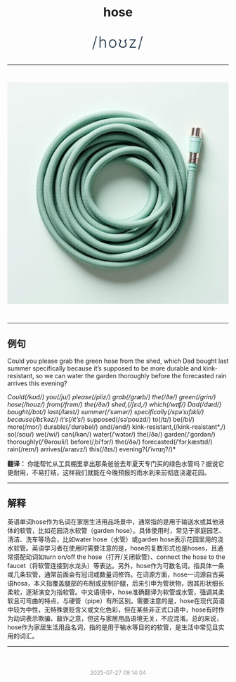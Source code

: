 <div align="center">

# hose

<div style="margin: 30px 0;">
<h1 style="font-size: 2.5em; font-weight: 300; letter-spacing: 2px; margin: 0; color: #2c3e50;">
/hoʊz/
</h1>
</div>

</div>

---

<div align="center" style="margin: 40px 0;">

![hose](images/hose.png)

</div>

---

## 例句

Could you please grab the green hose from the shed, which Dad bought last summer specifically because it’s supposed to be more durable and kink-resistant, so we can water the garden thoroughly before the forecasted rain arrives this evening?

*Could(/kʊd/) you(/ju/) please(/pliz/) grab(/græb/) the(/ðə/) green(/grin/) hose(/hoʊz/) from(/frəm/) the(/ðə/) shed,(/ʃɛd,/) which(/wɪʧ/) Dad(/dæd/) bought(/bɔt/) last(/læst/) summer(/ˈsəmər/) specifically(/spəˈsɪfɪkli/) because(/bɪˈkəz/) it’s(/it’s*/) supposed(/səˈpoʊzd/) to(/tɪ/) be(/bi/) more(/mɔr/) durable(/ˈdʊrəbəl/) and(/ənd/) kink-resistant,(/kink-resistant*,/) so(/soʊ/) we(/wi/) can(/kən/) water(/ˈwɔtər/) the(/ðə/) garden(/ˈgɑrdən/) thoroughly(/ˈθəroʊli/) before(/ˌbiˈfɔr/) the(/ðə/) forecasted(/ˈfɔrˌkæstɪd/) rain(/reɪn/) arrives(/əraɪvz/) this(/ðɪs/) evening?(/ˈivnɪŋ?/)*

**翻译：** 你能帮忙从工具棚里拿出那条爸爸去年夏天专门买的绿色水管吗？据说它更耐用，不易打结，这样我们就能在今晚预报的雨水到来前彻底浇灌花园。

---

## 解释

英语单词hose作为名词在家居生活用品场景中，通常指的是用于输送水或其他液体的软管，比如花园浇水软管（garden hose）。具体使用时，常见于家庭园艺、清洁、洗车等场合，比如water hose（水管）或garden hose表示花园里用的浇水软管。英语学习者在使用时需要注意的是，hose的复数形式也是hoses，且通常搭配动词如turn on/off the hose（打开/关闭软管）、connect the hose to the faucet（将软管连接到水龙头）等表达。另外，hose作为可数名词，指具体一条或几条软管，通常前面会有冠词或数量词修饰。在词源方面，hose一词源自古英语hosa，本义指覆盖腿部的布制或皮制护腿，后来引申为管状物，因其形状细长柔软，逐渐演变为指软管。中文语境中，hose准确翻译为软管或水管，强调其柔软且可弯曲的特点，与硬管（pipe）有所区别。需要注意的是，hose在现代英语中较为中性，无特殊褒贬含义或文化色彩，但在某些非正式口语中，hose有时作为动词表示欺骗、敲诈之意，但这与家居用品语境无关，不应混淆。总的来说，hose作为家居生活用品名词，指的是用于输水等目的的软管，是生活中常见且实用的词汇。


---

<div align="center" style="margin-top: 50px;">
<small style="color: #999; font-size: 0.9em;">2025-07-27 09:14:04</small>
</div>
